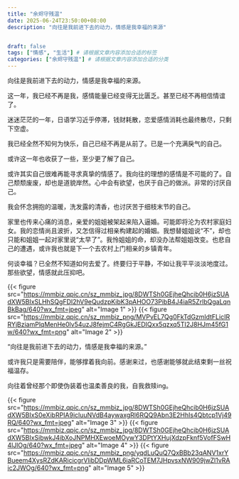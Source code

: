```yaml
---
title: "余烬守残温"
date: 2025-06-24T23:50:00+08:00
description: "向往是我前进下去的动力，情感是我幸福的来源"


draft: false
tags: ["情感", "生活"] # 请根据文章内容添加合适的标签
categories: ["余烬守残温"] # 请根据文章内容添加合适的分类
---
```


向往是我前进下去的动力，情感是我幸福的来源。

这一年，我已经不再是我，感情能量已经变得无比匮乏。甚至已经不再相信情谊了。

迷迷茫茫的一年，日语学习近乎停滞，钱财耗散，恋爱感情消耗也最终散尽，只剩下空虚。

我已经全然不知何为快乐，自己已经不再是从前了。已是一个充满戾气的自己。

或许这一年也收获了一些，至少更了解了自己。

或许其实自己很难再能寻求真挚的情感了。我向往的理想的感情是不可能的了。自己颓颓废废，却也是道貌岸然。心中会有欲望，也厌于自己的做派。非常的讨厌自己。

我会怀念拥抱的温暖，洗发露的清香，也讨厌苦于细枝末节的自己。

家里也传来心痛的消息，亲爱的姐姐被架起来陷入逼婚。可能即将沦为农村家庭妇女。我的恋情尚且波折，又怎信得过相亲构建起的婚姻。我想替姐姐说“不”，却也只能和姐姐一起对家里说“太早了”。我怜姐姐的命，却没办法帮姐姐改变。也悲自己的遭遇，或许我也就是下一个去农村上门相亲的乡镇青年。

何谈幸福？已全然不知道如何去爱了。终要归于平静，不如让我平平淡淡地度过。那些欲望，情感就此压抑吧。

<!-- 使用 Hugo 的 figure shortcode 来更好地控制图片，例如添加标题和调整大小 -->
{{< figure src="https://mmbiz.qpic.cn/sz_mmbiz_jpg/8DWTSh0GEjheQhcib0H6jzSUAdXW5BIxSLHhSQgFDI2hV9eQudzpKibK3pAHOO73PibB4J4iaR5ZrlbQgaLqnBkBag/640?wx_fmt=jpeg" alt="Image 1" >}}
{{< figure src="https://mmbiz.qpic.cn/sz_mmbiz_png/MVPvEL7Qg0FkTdGzmldtFLicIRRYjBziamPlqMenHe0lv54uzJ8fejmC4RgGkJEDIQxx5qzxq5TI2J8HJm45fG1w/640?wx_fmt=png" alt="Image 2" >}}

“向往是我前进下去的动力，情感是我幸福的来源。”

或许我只是需要陪伴，能够撑着我向前。感谢来过，也感谢能够就此结束剩一丝祝福温存。

向往着曾经那个即使伪装着也温柔善良的我，自我救赎ing。

{{< figure src="https://mmbiz.qpic.cn/sz_mmbiz_jpg/8DWTSh0GEjheQhcib0H6jzSUAdXW5BIxS0eXibRPIA9icluuNVdB4aywaxgRl6RQQ9Abn3E2HhIs4Qbtcp1Vj49RQ/640?wx_fmt=jpeg" alt="Image 3" >}}
{{< figure src="https://mmbiz.qpic.cn/sz_mmbiz_jpg/8DWTSh0GEjheQhcib0H6jzSUAdXW5BIxSibwkJ4ibXoJNPMHXEwoeMOywY3DPtYXHujXdzpFknf5VofFSwH4lJlOg/640?wx_fmt=jpeg" alt="Image 4" >}}
{{< figure src="https://mmbiz.qpic.cn/sz_mmbiz_png/yqdLuQuQ7QxBBb23qANV1xrYBueem4XysRZdKARicicgrVlibDDpWML6iaRCoTEM7JHpvsxNW909jwZl1vRAic2JWOg/640?wx_fmt=png" alt="Image 5" >}}
